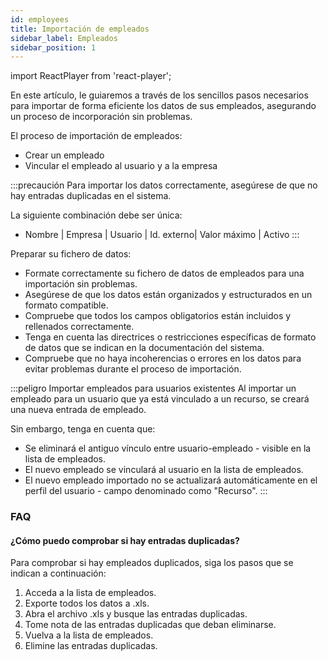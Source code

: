 ```yaml
---
id: employees  
title: Importación de empleados
sidebar_label: Empleados
sidebar_position: 1
---
```


import ReactPlayer from 'react-player';

En este artículo, le guiaremos a través de los sencillos pasos necesarios para importar de forma eficiente los datos de sus empleados, asegurando un proceso de incorporación sin problemas. 

El proceso de importación de empleados:
- Crear un empleado
- Vincular el empleado al usuario y a la empresa

<ReactPlayer controls muted url='/video/import-employee.mp4' />

:::precaución
Para importar los datos correctamente, asegúrese de que no hay entradas duplicadas en el sistema. 

La siguiente combinación debe ser única:
- Nombre | Empresa | Usuario | Id. externo| Valor máximo | Activo
:::

Preparar su fichero de datos:
- Formate correctamente su fichero de datos de empleados para una importación sin problemas.
- Asegúrese de que los datos están organizados y estructurados en un formato compatible.
- Compruebe que todos los campos obligatorios están incluidos y rellenados correctamente.
- Tenga en cuenta las directrices o restricciones específicas de formato de datos que se indican en la documentación del sistema.
- Compruebe que no haya incoherencias o errores en los datos para evitar problemas durante el proceso de importación.

:::peligro Importar empleados para usuarios existentes
Al importar un empleado para un usuario que ya está vinculado a un recurso, se creará una nueva entrada de empleado. 

Sin embargo, tenga en cuenta que:
- Se eliminará el antiguo vínculo entre usuario-empleado - visible en la lista de empleados.
- El nuevo empleado se vinculará al usuario en la lista de empleados.
- El nuevo empleado importado no se actualizará automáticamente en el perfil del usuario - campo denominado como "Recurso".
:::

### FAQ

#### ¿Cómo puedo comprobar si hay entradas duplicadas?

Para comprobar si hay empleados duplicados, siga los pasos que se indican a continuación:
1. Acceda a la lista de empleados.
2. Exporte todos los datos a .xls.
3. Abra el archivo .xls y busque las entradas duplicadas.
4. Tome nota de las entradas duplicadas que deban eliminarse.
5. Vuelva a la lista de empleados.
6. Elimine las entradas duplicadas.
